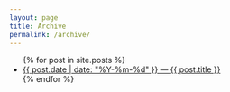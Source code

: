 ```yaml
---
layout: page
title: Archive
permalink: /archive/
---
```


<ul>
  {% for post in site.posts %}
    <li><a href="{{ post.url }}">{{ post.date | date: "%Y-%m-%d" }} — {{ post.title }}</a></li>
  {% endfor %}
</ul>
